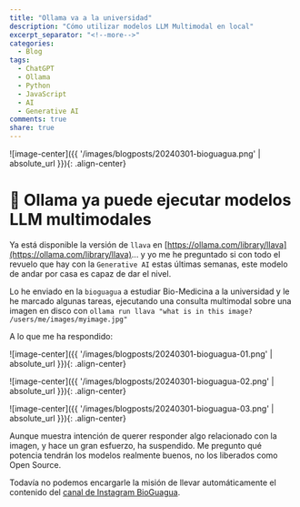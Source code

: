```yaml
---
title: "Ollama va a la universidad"
description: "Cómo utilizar modelos LLM Multimodal en local"
excerpt_separator: "<!--more-->"
categories:
  - Blog
tags:
  - ChatGPT
  - Ollama
  - Python
  - JavaScript
  - AI
  - Generative AI
comments: true
share: true
---
```

![image-center]({{ '/images/blogposts/20240301-bioguagua.png' | absolute_url }}){: .align-center}

# 🦙 Ollama ya puede ejecutar modelos LLM multimodales

Ya está disponible la versión de `llava` en [https://ollama.com/library/llava](https://ollama.com/library/llava)... y yo me he preguntado si con todo el revuelo que hay con la `Generative AI` estas últimas semanas, este modelo de andar por casa es capaz de dar el nivel.

Lo he enviado en la `bioguagua` a estudiar Bio-Medicina a la universidad y le he marcado algunas tareas, ejecutando una consulta multimodal sobre una imagen en disco con  `ollama run llava "what is in this image? /users/me/images/myimage.jpg"`

<!--more-->

A lo que me ha respondido:

![image-center]({{ '/images/blogposts/20240301-bioguagua-01.png' | absolute_url }}){: .align-center}

![image-center]({{ '/images/blogposts/20240301-bioguagua-02.png' | absolute_url }}){: .align-center}

![image-center]({{ '/images/blogposts/20240301-bioguagua-03.png' | absolute_url }}){: .align-center}

Aunque muestra intención de querer responder algo relacionado con la imagen, y hace un gran esfuerzo, ha suspendido. Me pregunto qué potencia tendrán los modelos realmente buenos, no los liberados como Open Source.

Todavía no podemos encargarle la misión de llevar automáticamente el contenido del [canal de Instagram BioGuagua](https://www.instagram.com/biomedmemes53/?igsh=Y2V1djNnY21venNv).